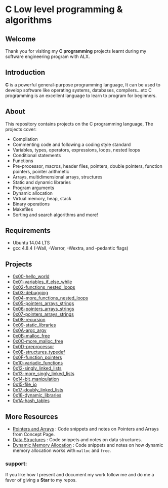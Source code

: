 # C Low level programming & algorithms

## Welcome 
Thank you for visiting my **C programming** projects learnt during my software engineering program with ALX. 

## Introduction
**C** is a powerful general-purpose programming language, It can be used to develop software like operating systems, databases, compilers...etc
C programming is an excellent language to learn to program for beginners.

## About
This repository contains projects on the C programming language, The projects cover:

- Compilation
- Commenting code and following a coding style standard
- Variables, types, operators, expressions, loops, nested loops
- Conditional statements
- Functions
- Pre-processor, macros, header files, pointers, double pointers, function pointers, pointer arithmetic
- Arrays, multidimensional arrays, structures
- Static and dynamic libraries
- Program arguments
- Dynamic allocation
- Virtual memory, heap, stack
- Binary operations
- Makefiles
- Sorting and search algorithms and more!

## Requirements
- Ubuntu 14.04 LTS
- gcc 4.8.4 (-Wall, -Werror, -Wextra, and -pedantic flags)

## Projects
- <a href="0x00-hello_world/">0x00-hello_world</a>
- <a href="0x01-variables_if_else_while">0x01-variables_if_else_while</a>
- <a href="0x02-functions_nested_loops">0x02-functions_nested_loops</a>
- <a href="0x03-debugging">0x03-debugging</a>
- <a href="0x04-more_functions_nested_loops">0x04-more_functions_nested_loops</a>
- <a href="0x05-pointers_arrays_strings">0x05-pointers_arrays_strings</a>
- <a href="0x06-pointers_arrays_strings">0x06-pointers_arrays_strings</a>
- <a href="0x07-pointers_arrays_strings">0x07-pointers_arrays_strings</a>
- <a href="0x08-recursion">0x08-recursion</a>
- <a href="0x09-static_libraries">0x09-static_libraries</a>
<a href=""></a>
- <a href="0x0A-argc_argv">0x0A-argc_argv</a>
- <a href="0x0B-malloc_free">0x0B-malloc_free</a>
- <a href="0x0C-more_malloc_free">0x0C-more_malloc_free</a>
- <a href="0x0D-preprocessor">0x0D-preprocessor</a>
- <a href="0x0E-structures_typedef">0x0E-structures_typedef</a>
- <a href="0x0F-function_pointers">0x0F-function_pointers</a>
- <a href="0x10-variadic_functions">0x10-variadic_functions</a>
- <a href="0x12-singly_linked_lists">0x12-singly_linked_lists</a>
- <a href="0x13-more_singly_linked_lists">0x13-more_singly_linked_lists</a>
- <a href="0x14-bit_manipulation">0x14-bit_manipulation</a>
- <a href="0x15-file_io">0x15-file_io</a>
- <a href="0x17-doubly_linked_lists">0x17-doubly_linked_lists</a>
- <a href="0x18-dynamic_libraries">0x18-dynamic_libraries</a>
- <a href="0x1A-hash_tables">0x1A-hash_tables</a>
<a href=""></a>
<a href=""></a>
<a href=""></a>
 
## More Resources

- [Pointers and Arrays](./PointerArrays) : Code snippets and notes on Pointers and Arrays from Concept Page.
- [Data Structures](./DataStructures) : Code snippets and notes on data structures.
- [Dynamic Memory Allocation](./dynamic_memory_alloc) : Code snippets and notes on how dynamic memory allocation works with `malloc` and `free`.



### support:
If you like how I present and document my work follow me and do me a favor of giving a **Star** to my repos.